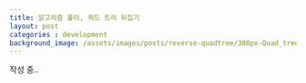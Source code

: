 ```yaml
---
title: 알고리즘 풀이, 쿼드 트리 뒤집기
layout: post
categories : development
background_image: /assets/images/posts/reverse-quadtree/380px-Quad_tree_bitmap.svg.png
---
```


작성 중..